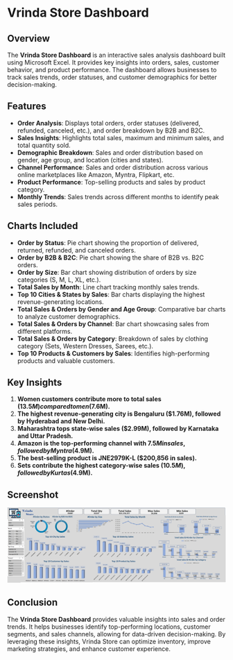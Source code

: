 # Vrinda Store Dashboard

## Overview
The **Vrinda Store Dashboard** is an interactive sales analysis dashboard built using Microsoft Excel. It provides key insights into orders, sales, customer behavior, and product performance. The dashboard allows businesses to track sales trends, order statuses, and customer demographics for better decision-making.

## Features
- **Order Analysis**: Displays total orders, order statuses (delivered, refunded, canceled, etc.), and order breakdown by B2B and B2C.
- **Sales Insights**: Highlights total sales, maximum and minimum sales, and total quantity sold.
- **Demographic Breakdown**: Sales and order distribution based on gender, age group, and location (cities and states).
- **Channel Performance**: Sales and order distribution across various online marketplaces like Amazon, Myntra, Flipkart, etc.
- **Product Performance**: Top-selling products and sales by product category.
- **Monthly Trends**: Sales trends across different months to identify peak sales periods.

## Charts Included
- **Order by Status**: Pie chart showing the proportion of delivered, returned, refunded, and canceled orders.
- **Order by B2B & B2C**: Pie chart showing the share of B2B vs. B2C orders.
- **Order by Size**: Bar chart showing distribution of orders by size categories (S, M, L, XL, etc.).
- **Total Sales by Month**: Line chart tracking monthly sales trends.
- **Top 10 Cities & States by Sales**: Bar charts displaying the highest revenue-generating locations.
- **Total Sales & Orders by Gender and Age Group**: Comparative bar charts to analyze customer demographics.
- **Total Sales & Orders by Channel**: Bar chart showcasing sales from different platforms.
- **Total Sales & Orders by Category**: Breakdown of sales by clothing category (Sets, Western Dresses, Sarees, etc.).
- **Top 10 Products & Customers by Sales**: Identifies high-performing products and valuable customers.

## Key Insights
1. **Women customers contribute more to total sales ($13.5M) compared to men ($7.6M).**
2. **The highest revenue-generating city is Bengaluru ($1.76M), followed by Hyderabad and New Delhi.**
3. **Maharashtra tops state-wise sales ($2.99M), followed by Karnataka and Uttar Pradesh.**
4. **Amazon is the top-performing channel with $7.5M in sales, followed by Myntra ($4.9M).**
5. **The best-selling product is JNE2979K-L ($200,856 in sales).**
6. **Sets contribute the highest category-wise sales ($10.5M), followed by Kurtas ($4.9M).**

## Screenshot
![Vrinda Store Dashboard](Dashboard.png)

## Conclusion
The **Vrinda Store Dashboard** provides valuable insights into sales and order trends. It helps businesses identify top-performing locations, customer segments, and sales channels, allowing for data-driven decision-making. By leveraging these insights, Vrinda Store can optimize inventory, improve marketing strategies, and enhance customer experience.


